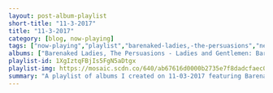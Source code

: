 ```yaml
---
layout: post-album-playlist
short-title: "11-3-2017"
title: "11-3-2017"
category: [blog, now-playing]
tags: ["now-playing","playlist","barenaked-ladies,-the-persuasions","neil-young","the-national","lcd-soundsystem","jackson-browne","the-pains-of-being-pure-at-heart","the-pains-of-being-pure-at-heart","peter,-paul-and-mary","peter,-paul-and-mary","peter,-paul-and-mary"]
albums: ["Barenaked Ladies, The Persuasions - Ladies and Gentlemen: Barenaked Ladies & the Persuasions","Neil Young - Hitchhiker","The National - Sleep Well Beast","LCD Soundsystem - american dream","Jackson Browne - For Everyman","The Pains Of Being Pure At Heart - Belong","The Pains Of Being Pure At Heart - The Echo of Pleasure","Peter, Paul and Mary - Peter, Paul and Mary Album","Peter, Paul and Mary - Album 1700","Peter, Paul and Mary - Peter, Paul and Mommy"]
playlist-id: 1XgIztqFBjIs5FgN5aDtgx
playlist-img: https://mosaic.scdn.co/640/ab67616d0000b2735e7f8dadcfaec013579f07feab67616d0000b2738c633437a6f2808ce9e4f012ab67616d0000b273945696d01c650eeade335ac9ab67616d0000b273f91818b4265cf33bc3129b3e
summary: "A playlist of albums I created on 11-03-2017 featuring Barenaked Ladies, The Persuasions, Neil Young, The National, LCD Soundsystem, Jackson Browne, The Pains Of Being Pure At Heart, The Pains Of Being Pure At Heart, Peter, Paul and Mary, Peter, Paul and Mary, and Peter, Paul and Mary"
---
```

